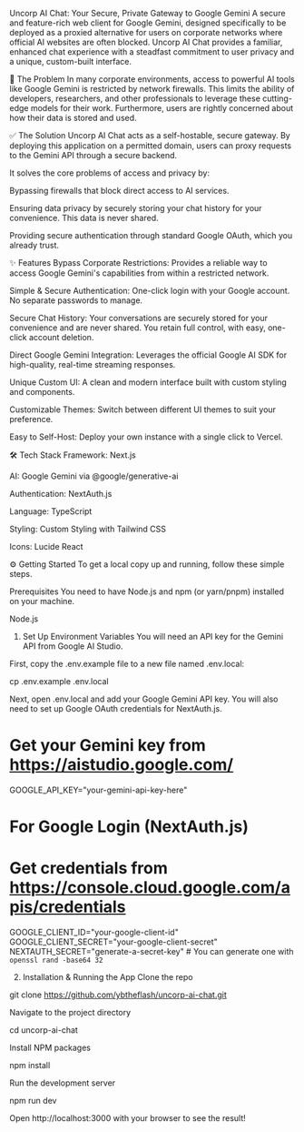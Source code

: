 Uncorp AI Chat: Your Secure, Private Gateway to Google Gemini
A secure and feature-rich web client for Google Gemini, designed specifically to be deployed as a proxied alternative for users on corporate networks where official AI websites are often blocked. Uncorp AI Chat provides a familiar, enhanced chat experience with a steadfast commitment to user privacy and a unique, custom-built interface.

🚀 The Problem
In many corporate environments, access to powerful AI tools like Google Gemini is restricted by network firewalls. This limits the ability of developers, researchers, and other professionals to leverage these cutting-edge models for their work. Furthermore, users are rightly concerned about how their data is stored and used.

✅ The Solution
Uncorp AI Chat acts as a self-hostable, secure gateway. By deploying this application on a permitted domain, users can proxy requests to the Gemini API through a secure backend.

It solves the core problems of access and privacy by:

Bypassing firewalls that block direct access to AI services.

Ensuring data privacy by securely storing your chat history for your convenience. This data is never shared.

Providing secure authentication through standard Google OAuth, which you already trust.

✨ Features
Bypass Corporate Restrictions: Provides a reliable way to access Google Gemini's capabilities from within a restricted network.

Simple & Secure Authentication: One-click login with your Google account. No separate passwords to manage.

Secure Chat History: Your conversations are securely stored for your convenience and are never shared. You retain full control, with easy, one-click account deletion.

Direct Google Gemini Integration: Leverages the official Google AI SDK for high-quality, real-time streaming responses.

Unique Custom UI: A clean and modern interface built with custom styling and components.

Customizable Themes: Switch between different UI themes to suit your preference.

Easy to Self-Host: Deploy your own instance with a single click to Vercel.

🛠️ Tech Stack
Framework: Next.js

AI: Google Gemini via @google/generative-ai

Authentication: NextAuth.js

Language: TypeScript

Styling: Custom Styling with Tailwind CSS

Icons: Lucide React

⚙️ Getting Started
To get a local copy up and running, follow these simple steps.

Prerequisites
You need to have Node.js and npm (or yarn/pnpm) installed on your machine.

Node.js

1. Set Up Environment Variables
You will need an API key for the Gemini API from Google AI Studio.

First, copy the .env.example file to a new file named .env.local:

cp .env.example .env.local

Next, open .env.local and add your Google Gemini API key. You will also need to set up Google OAuth credentials for NextAuth.js.

# Get your Gemini key from https://aistudio.google.com/
GOOGLE_API_KEY="your-gemini-api-key-here"

# For Google Login (NextAuth.js)
# Get credentials from https://console.cloud.google.com/apis/credentials
GOOGLE_CLIENT_ID="your-google-client-id"
GOOGLE_CLIENT_SECRET="your-google-client-secret"
NEXTAUTH_SECRET="generate-a-secret-key" # You can generate one with `openssl rand -base64 32`

2. Installation & Running the App
Clone the repo

git clone https://github.com/ybtheflash/uncorp-ai-chat.git

Navigate to the project directory

cd uncorp-ai-chat

Install NPM packages

npm install

Run the development server

npm run dev

Open http://localhost:3000 with your browser to see the result!
